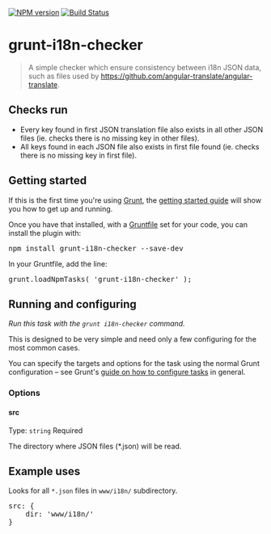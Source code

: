[![NPM version](https://badge.fury.io/js/grunt-i18n-checker.svg)](http://badge.fury.io/js/grunt-i18n-checker) [![Build Status](https://travis-ci.org/gbourel/grunt-i18n-checker.svg?branch=master)](https://travis-ci.org/gbourel/grunt-i18n-checker)

grunt-i18n-checker
====================

> A simple checker which ensure consistency between i18n JSON data, such as files used by https://github.com/angular-translate/angular-translate.

Checks run
----------

* Every key found in first JSON translation file also exists in all other JSON files (ie. checks there is no missing key in other files).
* All keys found in each JSON file also exists in first file found (ie. checks there is no missing key in first file).


Getting started
--------------------

If this is the first time you're using [Grunt](http://gruntjs.com/), the [getting started guide](http://gruntjs.com/getting-started) will show you how to get up and running.

Once you have that installed, with a [Gruntfile](http://gruntjs.com/sample-gruntfile) set for your code, you can install the plugin with:

<pre lang=shell>
npm install grunt-i18n-checker --save-dev
</pre>

In your Gruntfile, add the line:

<pre lang=js>
grunt.loadNpmTasks( 'grunt-i18n-checker' );
</pre>

Running and configuring
--------------------

_Run this task with the `grunt i18n-checker` command._

This is designed to be very simple and need only a few configuring for the most common cases.

You can specify the targets and options for the task using the normal Grunt configuration – see Grunt's [guide on how to configure tasks](http://gruntjs.com/configuring-tasks) in general.

### Options

#### src
Type: `string`
Required

The directory where JSON files (*.json) will be read.



Example uses
--------------------

Looks for all `*.json` files in `www/i18n/` subdirectory.

<pre lang=js>
src: {
    dir: 'www/i18n/'
}
</pre>
